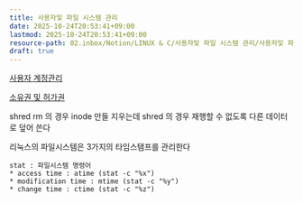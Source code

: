 ```yaml
---
title: 사용자및 파일 시스템 관리
date: 2025-10-24T20:53:41+09:00
lastmod: 2025-10-24T20:53:41+09:00
resource-path: 02.inbox/Notion/LINUX & C/사용자및 파일 시스템 관리/사용자및 파일 시스템 관리.md
draft: true
---
```

[사용자 계정관리](사용자%20계정관리.md)

[소유권 및 허가권](소유권%20및%20허가권.md)

shred rm 의 경우 inode 만들 지우는데 shred 의 경우 재행할 수 없도록 다른 데이터로 덮어 쓴다

리눅스의 파일시스템은 3가지의 타임스탬프를 관리한다

```
stat : 파일시스템 명령어
* access time : atime (stat -c "%x")
* modification time : mtime (stat -c "%y")
* change time : ctime (stat -c "%z")
```